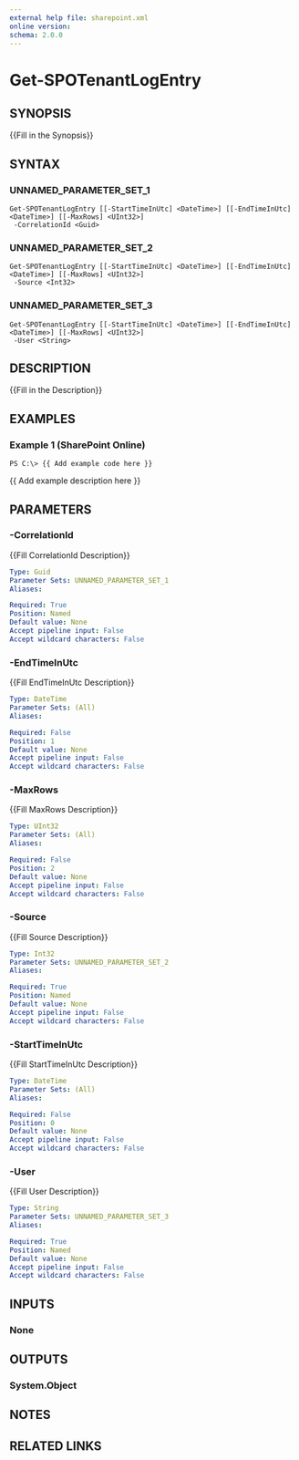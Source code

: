 ```yaml
---
external help file: sharepoint.xml
online version: 
schema: 2.0.0
---
```


# Get-SPOTenantLogEntry

## SYNOPSIS
{{Fill in the Synopsis}}

## SYNTAX

### UNNAMED_PARAMETER_SET_1
```
Get-SPOTenantLogEntry [[-StartTimeInUtc] <DateTime>] [[-EndTimeInUtc] <DateTime>] [[-MaxRows] <UInt32>]
 -CorrelationId <Guid>
```

### UNNAMED_PARAMETER_SET_2
```
Get-SPOTenantLogEntry [[-StartTimeInUtc] <DateTime>] [[-EndTimeInUtc] <DateTime>] [[-MaxRows] <UInt32>]
 -Source <Int32>
```

### UNNAMED_PARAMETER_SET_3
```
Get-SPOTenantLogEntry [[-StartTimeInUtc] <DateTime>] [[-EndTimeInUtc] <DateTime>] [[-MaxRows] <UInt32>]
 -User <String>
```

## DESCRIPTION
{{Fill in the Description}}

## EXAMPLES

### Example 1 (SharePoint Online)
```
PS C:\> {{ Add example code here }}
```

{{ Add example description here }}

## PARAMETERS

### -CorrelationId
{{Fill CorrelationId Description}}

```yaml
Type: Guid
Parameter Sets: UNNAMED_PARAMETER_SET_1
Aliases: 

Required: True
Position: Named
Default value: None
Accept pipeline input: False
Accept wildcard characters: False
```

### -EndTimeInUtc
{{Fill EndTimeInUtc Description}}

```yaml
Type: DateTime
Parameter Sets: (All)
Aliases: 

Required: False
Position: 1
Default value: None
Accept pipeline input: False
Accept wildcard characters: False
```

### -MaxRows
{{Fill MaxRows Description}}

```yaml
Type: UInt32
Parameter Sets: (All)
Aliases: 

Required: False
Position: 2
Default value: None
Accept pipeline input: False
Accept wildcard characters: False
```

### -Source
{{Fill Source Description}}

```yaml
Type: Int32
Parameter Sets: UNNAMED_PARAMETER_SET_2
Aliases: 

Required: True
Position: Named
Default value: None
Accept pipeline input: False
Accept wildcard characters: False
```

### -StartTimeInUtc
{{Fill StartTimeInUtc Description}}

```yaml
Type: DateTime
Parameter Sets: (All)
Aliases: 

Required: False
Position: 0
Default value: None
Accept pipeline input: False
Accept wildcard characters: False
```

### -User
{{Fill User Description}}

```yaml
Type: String
Parameter Sets: UNNAMED_PARAMETER_SET_3
Aliases: 

Required: True
Position: Named
Default value: None
Accept pipeline input: False
Accept wildcard characters: False
```

## INPUTS

### None

## OUTPUTS

### System.Object

## NOTES

## RELATED LINKS

